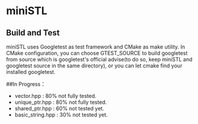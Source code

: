 
# miniSTL

## Build and Test
miniSTL uses Googletest as test framework and CMake as make utility. 
In CMake configuration, you can choose GTEST_SOURCE to build googletest from source which is googletest's official advise(to do so, keep miniSTL and googletest source in the same directory), or you can let cmake find your installed googletest. 

##In Progress：
* vector.hpp          : 80%       not fully tested.
* unique_ptr.hpp      : 80%       not fully tested.
* shared_ptr.hpp      : 60%       not tested yet.
* basic_string.hpp    : 30%       not tested yet.
